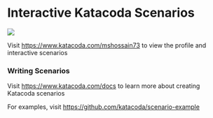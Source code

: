 # Interactive Katacoda Scenarios

[![](http://shields.katacoda.com/katacoda/mshossain73/count.svg)](https://www.katacoda.com/mshossain73 "Get your profile on Katacoda.com")

Visit https://www.katacoda.com/mshossain73 to view the profile and interactive scenarios

### Writing Scenarios
Visit https://www.katacoda.com/docs to learn more about creating Katacoda scenarios

For examples, visit https://github.com/katacoda/scenario-example
